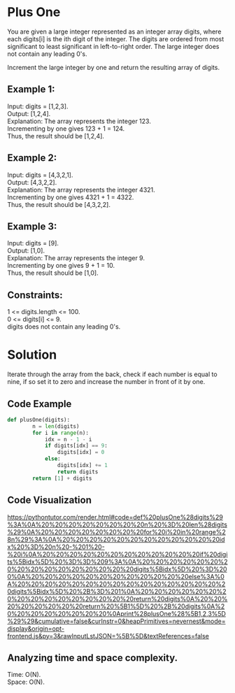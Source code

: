 # Plus One
You are given a large integer represented as an integer array digits, where each digits[i] is the ith digit of the integer. The digits are ordered from most significant to least significant in left-to-right order. The large integer does not contain any leading 0's.

Increment the large integer by one and return the resulting array of digits.

 

## Example 1:

Input: digits = [1,2,3].  
Output: [1,2,4].  
Explanation: The array represents the integer 123.   
Incrementing by one gives 123 + 1 = 124.   
Thus, the result should be [1,2,4].   

## Example 2:

Input: digits = [4,3,2,1].  
Output: [4,3,2,2].  
Explanation: The array represents the integer 4321.   
Incrementing by one gives 4321 + 1 = 4322.   
Thus, the result should be [4,3,2,2].   

## Example 3:

Input: digits = [9].  
Output: [1,0].  
Explanation: The array represents the integer 9.   
Incrementing by one gives 9 + 1 = 10.   
Thus, the result should be [1,0].   
 

## Constraints:

1 <= digits.length <= 100.  
0 <= digits[i] <= 9.  
digits does not contain any leading 0's.   

# Solution
Iterate through the array from the back, check if each number is equal to nine, if so set it to zero and increase the number in front of it by one. 

## Code Example
```python
def plusOne(digits):
        n = len(digits)
        for i in range(n):
            idx = n - 1 - i
            if digits[idx] == 9:
                digits[idx] = 0
            else:
                digits[idx] += 1
                return digits
        return [1] + digits
```
## Code Visualization
https://pythontutor.com/render.html#code=def%20plusOne%28digits%29%3A%0A%20%20%20%20%20%20%20%20n%20%3D%20len%28digits%29%0A%20%20%20%20%20%20%20%20for%20i%20in%20range%28n%29%3A%0A%20%20%20%20%20%20%20%20%20%20%20%20idx%20%3D%20n%20-%201%20-%20i%0A%20%20%20%20%20%20%20%20%20%20%20%20if%20digits%5Bidx%5D%20%3D%3D%209%3A%0A%20%20%20%20%20%20%20%20%20%20%20%20%20%20%20%20digits%5Bidx%5D%20%3D%200%0A%20%20%20%20%20%20%20%20%20%20%20%20else%3A%0A%20%20%20%20%20%20%20%20%20%20%20%20%20%20%20%20digits%5Bidx%5D%20%2B%3D%201%0A%20%20%20%20%20%20%20%20%20%20%20%20%20%20%20%20return%20digits%0A%20%20%20%20%20%20%20%20return%20%5B1%5D%20%2B%20digits%0A%20%20%20%20%20%20%20%20%0Aprint%28plusOne%28%5B1,2,3%5D%29%29&cumulative=false&curInstr=0&heapPrimitives=nevernest&mode=display&origin=opt-frontend.js&py=3&rawInputLstJSON=%5B%5D&textReferences=false

## Analyzing time and space complexity.
Time: O(N).  
Space: O(N).  
